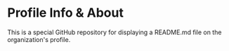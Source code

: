 # Profile Info & About
This is a special GitHub repository for displaying a README.md file on the organization's profile.

